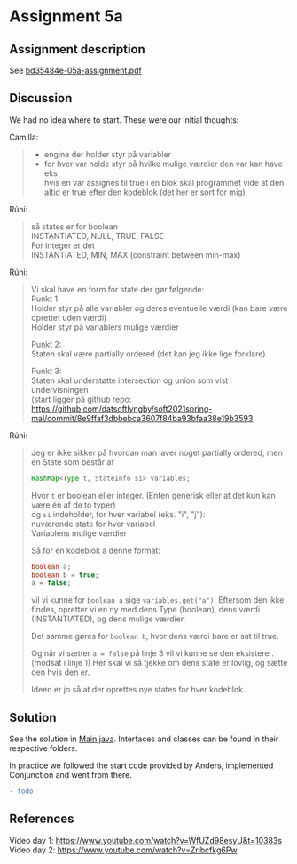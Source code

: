 # Assignment 5a

## Assignment description
See [bd35484e-05a-assignment.pdf](bd35484e-05a-assignment.pdf)

## Discussion
We had no idea where to start. These were our initial thoughts:

Camilla: 
> - engine der holder styr på variabler
> - for hver var holde styr på hvilke mulige værdier den var kan have  
> eks  
> hvis en var assignes til true i en blok skal programmet vide at den altid er true efter den kodeblok (det her er sort for mig)

Rúni: 
> så states er for boolean  
> INSTANTIATED, NULL, TRUE, FALSE  
> For integer er det   
> INSTANTIATED, MIN, MAX (constraint between min-max)  
 
Rúni:
> Vi skal have en form for state der gør følgende:  
>Punkt 1:  
>  Holder styr på alle variabler og deres eventuelle værdi (kan bare være oprettet uden værdi)  
>  Holder styr på variablers mulige værdier  
>
> Punkt 2:  
>  Staten skal være partially ordered (det kan jeg ikke lige forklare)  
>
> Punkt 3:  
>  Staten skal understøtte intersection og union som vist i undervisningen  
>  (start ligger på github repo: <https://github.com/datsoftlyngby/soft2021spring-mal/commit/8e9ffaf3dbbebca3607f84ba93bfaa38e19b3593>  

Rúni: 
> Jeg er ikke sikker på hvordan man laver noget partially ordered, men en State som består af  
> ```java
> HashMap<Type t, StateInfo si> variables;
> ```
> Hvor `t` er boolean eller integer. (Enten generisk eller at det kun kan være én af de to typer)  
> og `si` indeholder, for hver variabel (eks. "i", "j"):  
>   nuværende state for hver variabel  
>   Variablens mulige værdier  
> 
> Så for en kodeblok á denne format:
> ```java
> boolean a;
> boolean b = true;
> a = false;
> ```
> vil vi kunne for `boolean a` sige `variables.get("a")`. Eftersom den ikke findes, opretter vi en ny med dens Type (boolean), dens værdi (INSTANTIATED), og dens mulige værdier. 
> 
> Det samme gøres for `boolean b`, hvor dens værdi bare er sat til true.  
> 
> Og når vi sætter `a = false` på linje 3 vil vi kunne se den eksisterer. (modsat i linje 1) Her skal vi så tjekke om dens state er lovlig, og sætte den hvis den er.  
> 
> Ideen er jo så at der oprettes nye states for hver kodeblok..






## Solution
See the solution in [Main.java](src/Main.java). Interfaces and classes can be found in their respective folders.

In practice we followed the start code provided by Anders, implemented Conjunction and went from there.
```diff
- todo
```


## References
Video day 1: https://www.youtube.com/watch?v=WfUZd98esyU&t=10383s  
Video day 2: https://www.youtube.com/watch?v=Zribcfkg6Pw  

